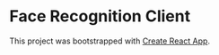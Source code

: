 # Face Recognition Client

This project was bootstrapped with [Create React App](https://github.com/facebook/create-react-app).
